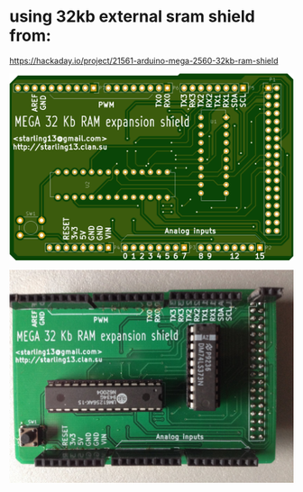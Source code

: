 # using 32kb external sram shield from:

https://hackaday.io/project/21561-arduino-mega-2560-32kb-ram-shield

![top](https://github.com/petersieg/arduino/blob/master/arduino_6502_apple1/extRam/top.png)

![pic](https://github.com/petersieg/arduino/blob/master/arduino_6502_apple1/extRam/32k%20SRAM%20Mega.JPG)

